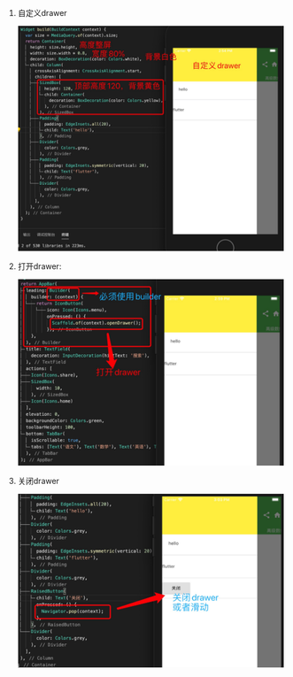 1. 自定义drawer

   ![avatar](../assets/drawer-zidingyi.jpg)

2. 打开drawer:

   ![avatar](../assets/open-drawer.jpg)

3. 关闭drawer

   ![avatar](../assets/drawer-close.jpg)